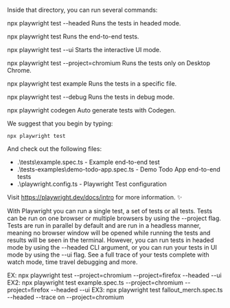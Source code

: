 Inside that directory, you can run several commands:

  npx playwright test --headed
    Runs the tests in headed mode.

  npx playwright test
    Runs the end-to-end tests.

  npx playwright test --ui
    Starts the interactive UI mode.

  npx playwright test --project=chromium
    Runs the tests only on Desktop Chrome.

  npx playwright test example
    Runs the tests in a specific file.

  npx playwright test --debug
    Runs the tests in debug mode.

  npx playwright codegen
    Auto generate tests with Codegen.

We suggest that you begin by typing:

    npx playwright test

And check out the following files:
  - .\tests\example.spec.ts - Example end-to-end test
  - .\tests-examples\demo-todo-app.spec.ts - Demo Todo App end-to-end tests
  - .\playwright.config.ts - Playwright Test configuration

Visit https://playwright.dev/docs/intro for more information. ✨

With Playwright you can run a single test, a set of tests or all tests. Tests can be run on one browser or multiple browsers by using the --project flag. Tests are run in parallel by default and are run in a headless manner, meaning no browser window will be opened while running the tests and results will be seen in the terminal. However, you can run tests in headed mode by using the --headed CLI argument, or you can run your tests in UI mode by using the --ui flag. See a full trace of your tests complete with watch mode, time travel debugging and more.

EX: npx playwright test --project=chromium --project=firefox --headed --ui
EX2: npx playwright test example.spec.ts --project=chromium --project=firefox --headed --ui
EX3: npx playwright test fallout_merch.spec.ts --headed --trace on --project=chromium

